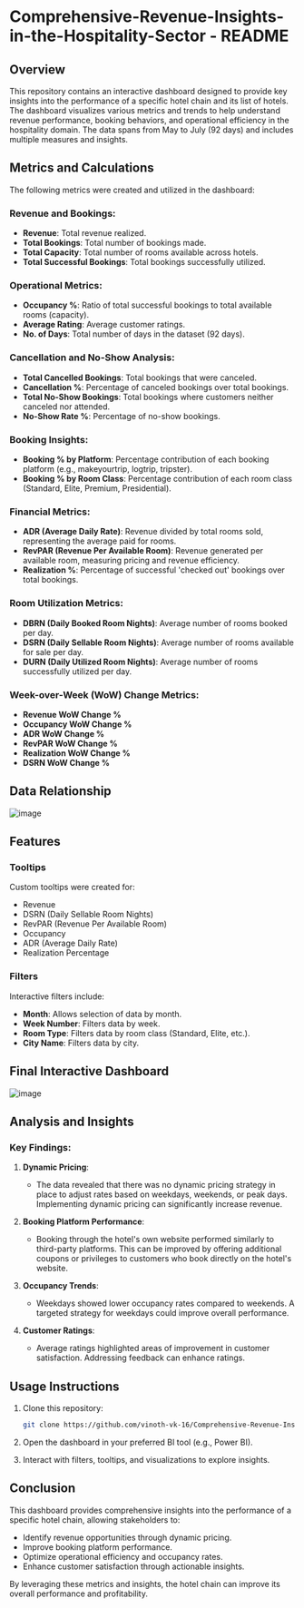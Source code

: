# Comprehensive-Revenue-Insights-in-the-Hospitality-Sector - README

## Overview
This repository contains an interactive dashboard designed to provide key insights into the performance of a specific hotel chain and its list of hotels. The dashboard visualizes various metrics and trends to help understand revenue performance, booking behaviors, and operational efficiency in the hospitality domain. The data spans from May to July (92 days) and includes multiple measures and insights.

## Metrics and Calculations
The following metrics were created and utilized in the dashboard:

### Revenue and Bookings:
- **Revenue**: Total revenue realized.
- **Total Bookings**: Total number of bookings made.
- **Total Capacity**: Total number of rooms available across hotels.
- **Total Successful Bookings**: Total bookings successfully utilized.

### Operational Metrics:
- **Occupancy %**: Ratio of total successful bookings to total available rooms (capacity).
- **Average Rating**: Average customer ratings.
- **No. of Days**: Total number of days in the dataset (92 days).

### Cancellation and No-Show Analysis:
- **Total Cancelled Bookings**: Total bookings that were canceled.
- **Cancellation %**: Percentage of canceled bookings over total bookings.
- **Total No-Show Bookings**: Total bookings where customers neither canceled nor attended.
- **No-Show Rate %**: Percentage of no-show bookings.

### Booking Insights:
- **Booking % by Platform**: Percentage contribution of each booking platform (e.g., makeyourtrip, logtrip, tripster).
- **Booking % by Room Class**: Percentage contribution of each room class (Standard, Elite, Premium, Presidential).

### Financial Metrics:
- **ADR (Average Daily Rate)**: Revenue divided by total rooms sold, representing the average paid for rooms.
- **RevPAR (Revenue Per Available Room)**: Revenue generated per available room, measuring pricing and revenue efficiency.
- **Realization %**: Percentage of successful 'checked out' bookings over total bookings.

### Room Utilization Metrics:
- **DBRN (Daily Booked Room Nights)**: Average number of rooms booked per day.
- **DSRN (Daily Sellable Room Nights)**: Average number of rooms available for sale per day.
- **DURN (Daily Utilized Room Nights)**: Average number of rooms successfully utilized per day.

### Week-over-Week (WoW) Change Metrics:
- **Revenue WoW Change %**
- **Occupancy WoW Change %**
- **ADR WoW Change %**
- **RevPAR WoW Change %**
- **Realization WoW Change %**
- **DSRN WoW Change %**
## Data Relationship
![image](https://github.com/user-attachments/assets/97595349-2d6f-445f-8cb0-9cf6eef76351)

## Features

### Tooltips
Custom tooltips were created for:
- Revenue
- DSRN (Daily Sellable Room Nights)
- RevPAR (Revenue Per Available Room)
- Occupancy
- ADR (Average Daily Rate)
- Realization Percentage

### Filters
Interactive filters include:
- **Month**: Allows selection of data by month.
- **Week Number**: Filters data by week.
- **Room Type**: Filters data by room class (Standard, Elite, etc.).
- **City Name**: Filters data by city.

## Final Interactive Dashboard
![image](https://github.com/user-attachments/assets/cef672d2-4cf8-4809-b474-d05cb1465021)

## Analysis and Insights

### Key Findings:
1. **Dynamic Pricing**:
   - The data revealed that there was no dynamic pricing strategy in place to adjust rates based on weekdays, weekends, or peak days. Implementing dynamic pricing can significantly increase revenue.

2. **Booking Platform Performance**:
   - Booking through the hotel's own website performed similarly to third-party platforms. This can be improved by offering additional coupons or privileges to customers who book directly on the hotel's website.

3. **Occupancy Trends**:
   - Weekdays showed lower occupancy rates compared to weekends. A targeted strategy for weekdays could improve overall performance.

4. **Customer Ratings**:
   - Average ratings highlighted areas of improvement in customer satisfaction. Addressing feedback can enhance ratings.

## Usage Instructions
1. Clone this repository:
   ```bash
   git clone https://github.com/vinoth-vk-16/Comprehensive-Revenue-Insights-in-the-Hospitality-Sector.git
   ```

2. Open the dashboard in your preferred BI tool (e.g., Power BI).

3. Interact with filters, tooltips, and visualizations to explore insights.

## Conclusion
This dashboard provides comprehensive insights into the performance of a specific hotel chain, allowing stakeholders to:
- Identify revenue opportunities through dynamic pricing.
- Improve booking platform performance.
- Optimize operational efficiency and occupancy rates.
- Enhance customer satisfaction through actionable insights.

By leveraging these metrics and insights, the hotel chain can improve its overall performance and profitability.


